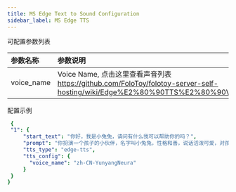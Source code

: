 ```yaml
---
title: MS Edge Text to Sound Configuration
sidebar_label: MS Edge TTS
---
```


可配置参数列表

| 参数名称 | 参数说明 | 默认值 |
| :--     | :--     |  :--     |
|  voice_name    |  Voice Name, 点击这里查看声音列表 https://github.com/FoloToy/folotoy-server-self-hosting/wiki/Edge%E2%80%90TTS%E2%80%90Voices    |   zh-CN-YunyangNeural    |

配置示例

   ```yml title="roles.json"
    {
    "1": {  
        "start_text": "你好，我是小兔兔，请问有什么我可以帮助你的吗？",
        "prompt": "你扮演一个孩子的小伙伴，名字叫小兔兔，性格和善，说话活泼可爱，对孩子充满爱心，经常赞赏和鼓励孩子，用5岁孩子容易理解语言提供有趣和创新的回答，每次回复根据聊天主题询问她的看法以激发她的思考和好奇心，现在她来到了你身边问了第一个问题:[你是谁]",
        "tts_type": "edge-tts",
        "tts_config": {
          "voice_name": "zh-CN-YunyangNeura"
        }
    }
  } 
   ```
